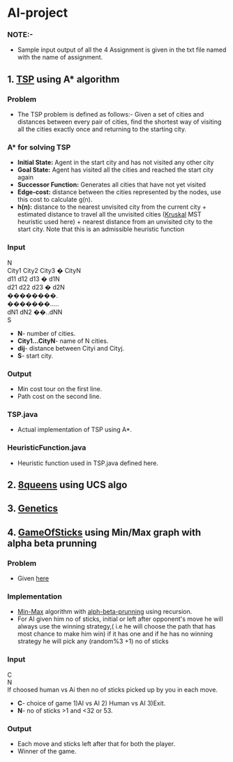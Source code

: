 # AI-project
### NOTE:-
- Sample input output of all the 4 Assignment is given in the txt file named with the name of assignment.
## 1. [TSP](https://en.wikipedia.org/wiki/Travelling_salesman_problem) using A* algorithm
### Problem
- The TSP problem is defined as follows:- Given a set of cities and distances between every pair of cities, find the shortest way of visiting all the cities exactly once and returning to the starting city.
### A* for solving TSP
- **Initial State:** Agent in the start city and has not visited any other city<br/>
- **Goal State:** Agent has visited all the cities and reached the start city again<br/>
- **Successor Function:** Generates all cities that have not yet visited<br/>
- **Edge-cost:** distance between the cities represented by the nodes, use this cost to calculate g(n).<br/>
- **h(n):** distance to the nearest unvisited city from the current city + estimated distance to travel all the unvisited cities ([Kruskal](https://en.wikipedia.org/wiki/Kruskal%27s_algorithm) MST heuristic used here) + nearest distance from an unvisited city to the start city. Note that this is an admissible heuristic function

### Input
N<br/>
City1 City2 City3 � CityN<br/>
d11 d12 d13 � d1N<br/>
d21 d22 d23 � d2N<br/>
��������.<br/>
�������.....<br/>
dN1 dN2 ��..dNN<br/>
S

- **N**- number of cities.<br/>
- **City1...CityN**- name of N cities.<br/>
- **dij**- distance between Cityi and Cityj.
- **S**- start city.

### Output
- Min cost tour on the first line.<br/>
- Path cost on the second line.

### TSP.java
- Actual implementation of TSP using A*.

### HeuristicFunction.java
- Heuristic function used in TSP.java defined here.

## 2. [8queens](https://en.wikipedia.org/wiki/Eight_queens_puzzle) using UCS algo

## 3. [Genetics](https://en.wikipedia.org/wiki/Genetic_algorithm)

## 4. [GameOfSticks](https://en.wikipedia.org/wiki/Nim) using Min/Max graph with alpha beta prunning
### Problem
- Given [here](AI_assignment.pdf)

### Implementation
- [Min-Max](https://en.wikipedia.org/wiki/Minimax) algorithm with [alph-beta-prunning](https://en.wikipedia.org/wiki/Alpha%E2%80%93beta_pruning) using recursion.
- For AI given him no of sticks, initial or left after opponent's move he will always use the winning strategy,( i.e he will choose the path that has most chance to make him win) if it has one and if he has no winning strategy he will pick any (random%3 +1) no of sticks

### Input
C<br/>
N<br/>
If choosed human vs Ai then no of sticks picked up by you in each move.

- **C**- choice of game 1)AI vs AI 2) Human vs AI 3)Exit.<br/>
- **N**- no of sticks >1 and <32 or 53.
### Output
- Each move and sticks left after that for both the player.<br/>
- Winner of the game.
